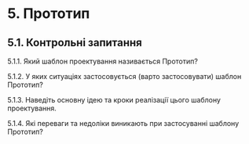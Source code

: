 # 5. Прототип

## 5.1.	Контрольні запитання

5.1.1.	Який шаблон проектування називається Прототип?

5.1.2.	У яких ситуаціях застосовується (варто застосовувати) шаблон Прототип?

5.1.3.	Наведіть основну ідею та кроки реалізації цього шаблону проектування.

5.1.4.	Які переваги та недоліки виникають при застосуванні шаблону Прототип?
